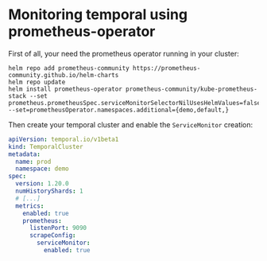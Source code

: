 # Monitoring temporal using prometheus-operator

First of all, your need the prometheus operator running in your cluster:

```
helm repo add prometheus-community https://prometheus-community.github.io/helm-charts
helm repo update
helm install prometheus-operator prometheus-community/kube-prometheus-stack --set prometheus.prometheusSpec.serviceMonitorSelectorNilUsesHelmValues=false --set=prometheusOperator.namespaces.additional={demo,default,}
```

Then create your temporal cluster and enable the `ServiceMonitor` creation:

```yaml
apiVersion: temporal.io/v1beta1
kind: TemporalCluster
metadata:
  name: prod
  namespace: demo
spec:
  version: 1.20.0
  numHistoryShards: 1
  # [...]
  metrics:
    enabled: true
    prometheus:
      listenPort: 9090
      scrapeConfig:
        serviceMonitor:
          enabled: true
```